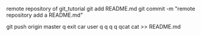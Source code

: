 remote repository of git_tutorial
git add README.md
git commit -m "remote repository add a README.md"

git push origin master
q
exit
car
user
q
q
q
q
qcat
cat >> README.md
